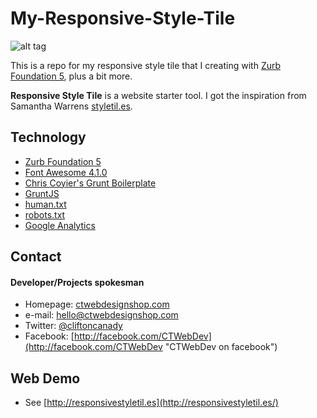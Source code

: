 
My-Responsive-Style-Tile
==========================

![alt tag](https://raw.github.com/cliftonc0613/My-Responsive-Style-Tile/master/images/ResponsiveStyleTiles.jpg)

This is a repo for my responsive style tile that I creating with [Zurb Foundation 5](http://foundation.zurb.com/ "Zurb Foundation 5"), plus a bit more.

**Responsive Style Tile** is a website starter tool. I got the inspiration from Samantha Warrens [styletil.es](http://styletil.es/).


## Technology
* [Zurb Foundation 5](http://foundation.zurb.com/ "Zurb Foundation 5")
* [Font Awesome 4.1.0](http://fortawesome.github.io/Font-Awesome/)
* [Chris Coyier's Grunt Boilerplate](https://github.com/chriscoyier/My-Grunt-Boilerplate/)
* [GruntJS](http://gruntjs.com/)
* [human.txt](http://humanstxt.org/Standard.html)
* [robots.txt](http://robotstxt.org/Standard.html)
* [Google Analytics](https://www.google.com/analytics)

## Contact
#### Developer/Projects spokesman
* Homepage: [ctwebdesignshop.com](http://ctwebdesignshop.com/)
* e-mail: hello@ctwebdesignshop.com
* Twitter: [@cliftoncanady](https://twitter.com/twitterhandle "@cliftoncanady on twitter")
* Facebook: [http://facebook.com/CTWebDev](http://facebook.com/CTWebDev "CTWebDev on facebook")

## Web Demo
* See [http://responsivestyletil.es](http://responsivestyletil.es/)


